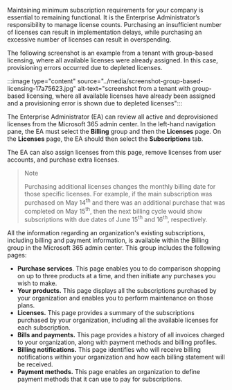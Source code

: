 Maintaining minimum subscription requirements for your company is essential to remaining functional. It is the Enterprise Administrator’s responsibility to manage license counts. Purchasing an insufficient number of licenses can result in implementation delays, while purchasing an excessive number of licenses can result in overspending.

The following screenshot is an example from a tenant with group-based licensing, where all available licenses were already assigned. In this case, provisioning errors occurred due to depleted licenses.

:::image type="content" source="../media/screenshot-group-based-licensing-17a75623.jpg" alt-text="screenshot from a tenant with group-based licensing, where all available licenses have already been assigned and a provisioning error is shown due to depleted licenses":::


The Enterprise Administrator (EA) can review all active and deprovisioned licenses from the Microsoft 365 admin center. In the left-hand navigation pane, the EA must select the **Billing** group and then the **Licenses** page. On the **Licenses** page, the EA should then select the **Subscriptions** tab.

The EA can also assign licenses from this page, remove licenses from user accounts, and purchase extra licenses.

> > [!NOTE]
> > Purchasing additional licenses changes the monthly billing date for those specific licenses. For example, if the main subscription was purchased on May 14<sup>th</sup> and there was an additional purchase that was completed on May 15<sup>th</sup>, then the next billing cycle would show subscriptions with due dates of June 15<sup>th</sup> and 16<sup>th</sup>, respectively.

All the information regarding an organization's existing subscriptions, including billing and payment information, is available within the Billing group in the Microsoft 365 admin center. This group includes the following pages:

 *  **Purchase services**. This page enables you to do comparison shopping on up to three products at a time, and then initiate any purchases you wish to make.
 *  **Your products.** This page displays all the subscriptions purchased by your organization and enables you to perform maintenance on those plans.
 *  **Licenses.** This page provides a summary of the subscriptions purchased by your organization, including all the available licenses for each subscription.
 *  **Bills and payments.** This page provides a history of all invoices charged to your organization, along with payment methods and billing profiles.
 *  **Billing notifications.** This page identifies who will receive billing notifications within your organization and how each billing statement will be received.
 *  **Payment methods.** This page enables an organization to define payment methods that it can use to pay for subscriptions.
